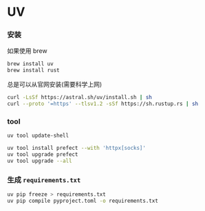 # UV

### 安装

如果使用 brew

```sh
brew install uv
brew install rust
```

总是可以从官网安装(需要科学上网)
```sh
curl -LsSf https://astral.sh/uv/install.sh | sh
curl --proto '=https' --tlsv1.2 -sSf https://sh.rustup.rs | sh
```

### tool

```sh
uv tool update-shell

uv tool install prefect --with 'httpx[socks]'
uv tool upgrade prefect
uv tool upgrade --all
```

### 生成 `requirements.txt`

```sh
uv pip freeze > requirements.txt
uv pip compile pyproject.toml -o requirements.txt
```
